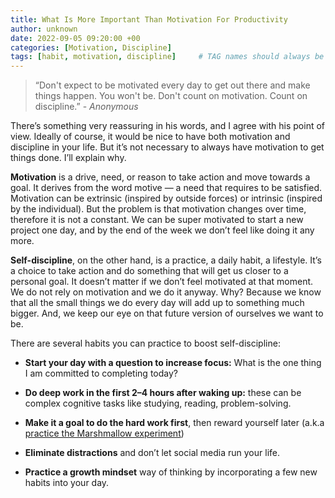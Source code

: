 ```yaml
---
title: What Is More Important Than Motivation For Productivity
author: unknown 
date: 2022-09-05 09:20:00 +00
categories: [Motivation, Discipline]
tags: [habit, motivation, discipline]     # TAG names should always be lowercase
---
```


> “Don't expect to be motivated every day to get out there and make things happen. You won't be. Don't count on motivation. Count on discipline.” - _Anonymous_

There’s something very reassuring in his words, and I agree with his point of view. Ideally of course, it would be nice to have both motivation and discipline in your life. But it’s not necessary to always have motivation to get things done. I’ll explain why.

**Motivation** is a drive, need, or reason to take action and move towards a goal. It derives from the word motive — a need that requires to be satisfied. Motivation can be extrinsic (inspired by outside forces) or intrinsic (inspired by the individual). But the problem is that motivation changes over time, therefore it is not a constant. We can be super motivated to start a new project one day, and by the end of the week we don’t feel like doing it any more.

**Self-discipline**, on the other hand, is a practice, a daily habit, a lifestyle. It’s a choice to take action and do something that will get us closer to a personal goal. It doesn’t matter if we don’t feel motivated at that moment. We do not rely on motivation and we do it anyway. Why? Because we know that all the small things we do every day will add up to something much bigger. And, we keep our eye on that future version of ourselves we want to be.

There are several habits you can practice to boost self-discipline:

- **Start your day with a question to increase focus:** What is the one thing I am committed to completing today?

- **Do deep work in the first 2–4 hours after waking up:** these can be complex cognitive tasks like studying, reading, problem-solving.

- **Make it a goal to do the hard work first**, then reward yourself later (a.k.a [practice the Marshmallow experiment](https://en.wikipedia.org/wiki/Stanford_marshmallow_experiment))

- **Eliminate distractions** and don’t let social media run your life.

- **Practice a growth mindset** way of thinking by incorporating a few new habits into your day.
